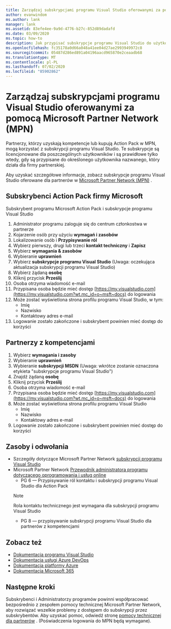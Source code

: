 ```yaml
---
title: Zarządzaj subskrypcjami programu Visual Studio oferowanymi za pomocą Microsoft Partner Network (MPN) | Microsoft Docs
author: evanwindom
ms.author: lank
manager: lank
ms.assetid: 83efe4ee-9a9d-4776-b27c-852d89dadafd
ms.date: 03/09/2020
ms.topic: how-to
description: Jak przypisać subskrypcje programu Visual Studio do użytkowników końcowych w przypadku partnerów MPN.
ms.openlocfilehash: fc35178a0d66a048a41ee04d27ae2993949972c8
ms.sourcegitcommit: 05487d286ed891a04196aacd965870e2ceaadb68
ms.translationtype: MT
ms.contentlocale: pl-PL
ms.lasthandoff: 07/02/2020
ms.locfileid: "85902862"
---
```

# <a name="manage-visual-studio-subscriptions-offered-through-the-microsoft-partner-network-mpn"></a>Zarządzaj subskrypcjami programu Visual Studio oferowanymi za pomocą Microsoft Partner Network (MPN)
Partnerzy, którzy uzyskają kompetencje lub kupują Action Pack w MPN, mogą korzystać z subskrypcji programu Visual Studio. Te subskrypcje są licencjonowane dla poszczególnych użytkowników i są prawidłowe tylko wtedy, gdy są przypisane do określonego użytkownika nazwanego, który działa dla firmy partnerskiej.

Aby uzyskać szczegółowe informacje, zobacz subskrypcje programu Visual Studio oferowane dla partnerów w [Microsoft Partner Network (MPN)](program-mpn.md) .

## <a name="microsoft-action-pack-subscribers"></a>Subskrybenci Action Pack firmy Microsoft
Subskrybent programu Microsoft Action Pack i subskrypcje programu Visual Studio
1. Administrator programu zaloguje się do centrum członkostwa w partnerze
2. Kojarzenie osób przy użyciu **wymagań i zasobów**
3. Lokalizowanie osób i **Przypisywanie ról**
4. Wybierz pierwszy, drugi lub trzeci **kontakt techniczny** i **Zapisz**
5. Wybierz **wymagania & zasobów**
6. Wybieranie **uprawnień**
7. Wybierz **subskrypcje programu Visual Studio** (Uwaga: oczekująca aktualizacja subskrypcji programu Visual Studio)
8. Wybierz żądaną **osobę**
9. Kliknij przycisk **Prześlij**
10. Osoba otrzyma wiadomość e-mail
11. Przypisana osoba będzie mieć dostęp [https://my.visualstudio.com](https://my.visualstudio.com?wt.mc_id=o~msft~docs) do logowania
12. Może zostać wyświetlona strona profilu programu Visual Studio, w tym:
    - Imię
    - Nazwisko
    - Kontaktowy adres e-mail
13. Logowanie zostało zakończone i subskrybent powinien mieć dostęp do korzyści

## <a name="competency-partners"></a>Partnerzy z kompetencjami
1. Wybierz **wymagania i zasoby**
2. Wybieranie **uprawnień**
3. Wybieranie **subskrypcji MSDN** (Uwaga: wkrótce zostanie oznaczona etykieta "subskrypcje programu Visual Studio")
4. Znajdź żądaną **osobę**
5. Kliknij przycisk **Prześlij**
6. Osoba otrzyma wiadomość e-mail
7. Przypisana osoba będzie mieć dostęp [https://my.visualstudio.com](https://my.visualstudio.com?wt.mc_id=o~msft~docs) do logowania
8. Może zostać wyświetlona strona profilu programu Visual Studio
    - Imię
    - Nazwisko
    - Kontaktowy adres e-mail
9. Logowanie zostało zakończone i subskrybent powinien mieć dostęp do korzyści

## <a name="resources-and-references"></a>Zasoby i odwołania
- Szczegóły dotyczące Microsoft Partner Network [subskrypcji programu Visual Studio](https://partner.microsoft.com/membership/msdn-subscriptions)
- Microsoft Partner Network [Przewodnik administratora programu dotyczącego oprogramowania i usług online](https://assetsprod.microsoft.com/mpn/Program-Administrator-Guide-to-Software-and-Online-Services-Benefits)
  - PG 6 — Przypisywanie ról kontaktu i subskrypcji programu Visual Studio dla Action Pack
  > [!NOTE]
  > Rola kontaktu technicznego jest wymagana dla subskrypcji programu Visual Studio
  - PG 8 — przypisywanie subskrypcji programu Visual Studio dla partnerów z kompetencjami

## <a name="see-also"></a>Zobacz też
- [Dokumentacja programu Visual Studio](https://docs.microsoft.com/visualstudio/)
- [Dokumentacja usługi Azure DevOps](https://docs.microsoft.com/azure/devops/)
- [Dokumentacja platformy Azure](https://docs.microsoft.com/azure/)
- [Dokumentacja Microsoft 365](https://docs.microsoft.com/microsoft-365/)

## <a name="next-steps"></a>Następne kroki
Subskrybenci i Administratorzy programów powinni współpracować bezpośrednio z zespołem pomocy technicznej Microsoft Partner Network, aby rozwiązać wszelkie problemy z dostępem do subskrypcji przez subskrybentów. Aby uzyskać pomoc, odwiedź stronę [pomocy technicznej dla partnerów](https://partner.microsoft.com/support) . (Poświadczenia logowania do MPN będą wymagane).


